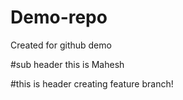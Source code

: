# Demo-repo
Created for github demo

#sub header
this is Mahesh 

#this is header
creating feature branch!